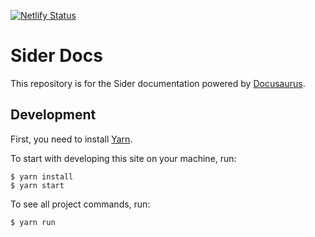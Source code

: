 [![Netlify Status](https://api.netlify.com/api/v1/badges/370bb062-015a-4e3b-ab4d-f7d06bdc5f23/deploy-status)](https://app.netlify.com/sites/sider-docs/deploys)

# Sider Docs

This repository is for the Sider documentation powered by [Docusaurus](https://docusaurus.io/).

## Development

First, you need to install [Yarn](https://yarnpkg.com/).

To start with developing this site on your machine, run:

```console
$ yarn install
$ yarn start
```

To see all project commands, run:

```console
$ yarn run
```
